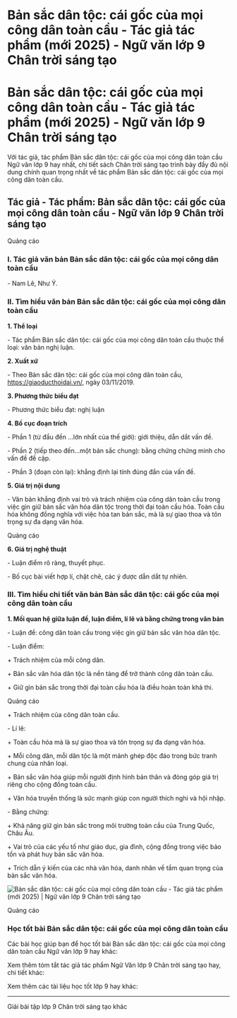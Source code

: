 # Bản sắc dân tộc: cái gốc của mọi công dân toàn cầu - Tác giả tác phẩm (mới 2025) - Ngữ văn lớp 9 Chân trời sáng tạo

# Bản sắc dân tộc: cái gốc của mọi công dân toàn cầu - Tác giả tác phẩm (mới 2025) - Ngữ văn lớp 9 Chân trời sáng tạo

Với tác giả, tác phẩm Bản sắc dân tộc: cái gốc của mọi công dân toàn cầu Ngữ văn lớp 9 hay nhất, chi tiết sách Chân trời sáng tạo trình bày đầy đủ nội dung chính quan trọng nhất về tác phẩm Bản sắc dân tộc: cái gốc của mọi công dân toàn cầu.

## Tác giả - Tác phẩm: Bản sắc dân tộc: cái gốc của mọi công dân toàn cầu - Ngữ văn lớp 9 Chân trời sáng tạo

Quảng cáo

### **I. Tác giả văn bản Bản sắc dân tộc: cái gốc của mọi công dân toàn cầu**

\- Nam Lê, Như Ý.

### **II. Tìm hiểu văn bản Bản sắc dân tộc: cái gốc của mọi công dân toàn cầu**

**1\. Thể loại**

\- Tác phẩm Bản sắc dân tộc: cái gốc của mọi công dân toàn cầu thuộc thể loại: văn bản nghị luận. 

**2\. Xuất xứ**

\- Theo Bản sắc dân tộc: cái gốc của mọi công dân toàn cầu, https://giaoducthoidai.vn/, ngày 03/11/2019.

**3\. Phương thức biểu đạt**

\- Phương thức biểu đạt: nghị luận

**4\. Bố cục đoạn trích**

\- Phần 1 (từ đầu đến …lớn nhất của thế giới): giới thiệu, dẫn dắt vấn đề.

\- Phần 2 (tiếp theo đến…một bản sắc chung): bằng chứng chứng minh cho vấn đề đề cập.

\- Phần 3 (đoạn còn lại): khẳng định lại tính đúng đắn của vấn đề.

**5\. Giá trị nội dung**

\- Văn bản khẳng định vai trò và trách nhiệm của công dân toàn cầu trong việc gìn giữ bản sắc văn hóa dân tộc trong thời đại toàn cầu hóa. Toàn cầu hóa không đồng nghĩa với việc hòa tan bản sắc, mà là sự giao thoa và tôn trọng sự đa dạng văn hóa.

Quảng cáo

**6\. Giá trị nghệ thuật**

\- Luận điểm rõ ràng, thuyết phục. 

\- Bố cục bài viết hợp lí, chặt chẽ, các ý được dẫn dắt tự nhiên. 

### **III. Tìm hiểu chi tiết văn bản Bản sắc dân tộc: cái gốc của mọi công dân toàn cầu**

**1\. Mối quan hệ giữa luận đề, luận điểm, lí lẽ và bằng chứng trong văn bản**

\- Luận đề: công dân toàn cầu trong việc gìn giữ bản sắc văn hóa dân tộc.

\- Luận điểm:

\+ Trách nhiệm của mỗi công dân.

\+ Bản sắc văn hóa dân tộc là nền tảng để trở thành công dân toàn cầu.

\+ Giữ gìn bản sắc trong thời đại toàn cầu hóa là điều hoàn toàn khả thi.

Quảng cáo

\+ Trách nhiệm của công dân toàn cầu.

\- Lí lẽ:

\+ Toàn cầu hóa mà là sự giao thoa và tôn trọng sự đa dạng văn hóa.

\+ Mỗi công dân, mỗi dân tộc là một mảnh ghép độc đáo trong bức tranh chung của nhân loại.

\+ Bản sắc văn hóa giúp mỗi người định hình bản thân và đóng góp giá trị riêng cho cộng đồng toàn cầu.

\+ Văn hóa truyền thống là sức mạnh giúp con người thích nghi và hội nhập.

\- Bằng chứng:

\+ Khả năng giữ gìn bản sắc trong môi trường toàn cầu của Trung Quốc, Châu Âu.

\+ Vai trò của các yếu tố như giáo dục, gia đình, cộng đồng trong việc bảo tồn và phát huy bản sắc văn hóa.

\+ Trích dẫn ý kiến của các nhà văn hóa, danh nhân về tầm quan trọng của bản sắc văn hóa.

![Bản sắc dân tộc: cái gốc của mọi công dân toàn cầu - Tác giả tác phẩm \(mới 2025\) | Ngữ văn lớp 9 Chân trời sáng tạo](https://vietjack.com/soan-van-lop-9-ct/images/tac-gia-tac-pham-ban-sac-dan-toc-cai-goc-cua-moi-cong-dan-236279.PNG)

Quảng cáo

### **Học tốt bài Bản sắc dân tộc: cái gốc của mọi công dân toàn cầu**

Các bài học giúp bạn để học tốt bài Bản sắc dân tộc: cái gốc của mọi công dân toàn cầu Ngữ văn lớp 9 hay khác:

Xem thêm tóm tắt tác giả tác phẩm Ngữ Văn lớp 9 Chân trời sáng tạo hay, chi tiết khác:

Xem thêm các tài liệu học tốt lớp 9 hay khác:

* * *

Giải bài tập lớp 9 Chân trời sáng tạo khác
